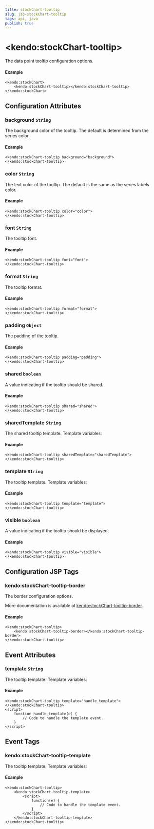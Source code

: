 ```yaml
---
title: stockChart-tooltip
slug: jsp-stockChart-tooltip
tags: api, java
publish: true
---
```


# \<kendo:stockChart-tooltip\>

The data point tooltip configuration options.

#### Example
    <kendo:stockChart>
        <kendo:stockChart-tooltip></kendo:stockChart-tooltip>
    </kendo:stockChart>

## Configuration Attributes

### background `String`

The background color of the tooltip. The default is determined from the series color.

#### Example
    <kendo:stockChart-tooltip background="background">
    </kendo:stockChart-tooltip>

### color `String`

The text color of the tooltip. The default is the same as the series labels color.

#### Example
    <kendo:stockChart-tooltip color="color">
    </kendo:stockChart-tooltip>

### font `String`

The tooltip font.

#### Example
    <kendo:stockChart-tooltip font="font">
    </kendo:stockChart-tooltip>

### format `String`

The tooltip format.

#### Example
    <kendo:stockChart-tooltip format="format">
    </kendo:stockChart-tooltip>

### padding `Object`

The padding of the tooltip.

#### Example
    <kendo:stockChart-tooltip padding="padding">
    </kendo:stockChart-tooltip>

### shared `boolean`

A value indicating if the tooltip should be shared.

#### Example
    <kendo:stockChart-tooltip shared="shared">
    </kendo:stockChart-tooltip>

### sharedTemplate `String`

The shared tooltip template.
Template variables:

#### Example
    <kendo:stockChart-tooltip sharedTemplate="sharedTemplate">
    </kendo:stockChart-tooltip>

### template `String`

The tooltip template.
Template variables:

#### Example
    <kendo:stockChart-tooltip template="template">
    </kendo:stockChart-tooltip>

### visible `boolean`

A value indicating if the tooltip should be displayed.

#### Example
    <kendo:stockChart-tooltip visible="visible">
    </kendo:stockChart-tooltip>


##  Configuration JSP Tags

### kendo:stockChart-tooltip-border

The border configuration options.

More documentation is available at [kendo:stockChart-tooltip-border](stockchart/tooltip-border).

#### Example

    <kendo:stockChart-tooltip>
        <kendo:stockChart-tooltip-border></kendo:stockChart-tooltip-border>
    </kendo:stockChart-tooltip>


## Event Attributes

### template `String`

The tooltip template.
Template variables:

#### Example
    <kendo:stockChart-tooltip template="handle_template">
    </kendo:stockChart-tooltip>
    <script>
        function handle_template(e) {
            // Code to handle the template event.
        }
    </script>

## Event Tags

### kendo:stockChart-tooltip-template

The tooltip template.
Template variables:

#### Example
    <kendo:stockChart-tooltip>
        <kendo:stockChart-tooltip-template>
            <script>
                function(e) {
                    // Code to handle the template event.
                }
            </script>
        </kendo:stockChart-tooltip-template>
    </kendo:stockChart-tooltip>

